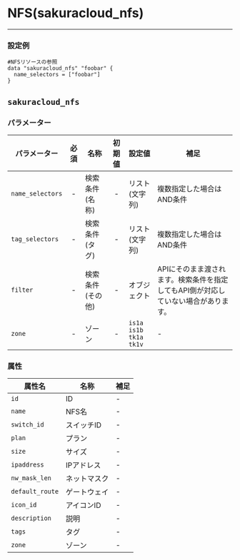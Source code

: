 # NFS(sakuracloud_nfs)

---

### 設定例

```hcl
#NFSリソースの参照
data "sakuracloud_nfs" "foobar" {
  name_selectors = ["foobar"]
}
```

## `sakuracloud_nfs`

### パラメーター

|パラメーター       |必須  |名称           |初期値     |設定値                         |補足                                          |
|-----------------|:---:|----------------|:--------:|-------------------------------|----------------------------------------------|
| `name_selectors`  | -   | 検索条件(名称)      | -        | リスト(文字列)           | 複数指定した場合はAND条件  |
| `tag_selectors`   | -   | 検索条件(タグ)      | -        | リスト(文字列)           | 複数指定した場合はAND条件  |
| `filter`          | -   | 検索条件(その他)    | -        | オブジェクト             | APIにそのまま渡されます。検索条件を指定してもAPI側が対応していない場合があります。 |
| `zone`            | -   | ゾーン | - | `is1a`<br />`is1b`<br />`tk1a`<br />`tk1v` | - |

### 属性

|属性名          | 名称             | 補足                  |
|---------------|------------------|----------------------|
| `id`            | ID | -                    |
| `name`          | NFS名 | - |
| `switch_id`     | スイッチID | - |
| `plan`          | プラン     | - |
| `size`          | サイズ     | - |
| `ipaddress`     | IPアドレス | - |
| `nw_mask_len`   | ネットマスク | - |
| `default_route` | ゲートウェイ | - |
| `icon_id`       | アイコンID  | - |
| `description`   | 説明      | - |
| `tags`          | タグ      | - |
| `zone`          | ゾーン    | - |

